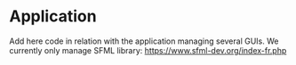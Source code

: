 # Application

Add here code in relation with the application managing several GUIs.
We currently only manage SFML library: https://www.sfml-dev.org/index-fr.php
